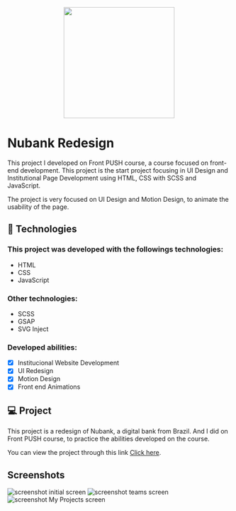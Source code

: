 <p align="center">
    <img width="250" src="https://upload.wikimedia.org/wikipedia/commons/thumb/3/3b/Nubank_logo.svg/800px-Nubank_logo.svg.png" />
</p>

# Nubank Redesign

This project I developed on Front PUSH course, a course focused on front-end development. This project is the start project focusing in UI Design and Institutional Page Development using HTML, CSS with SCSS and JavaScript.

The project is very focused on UI Design and Motion Design, to animate the usability of the page.

## 🚀 Technologies

### This project was developed with the followings technologies:

<ul>
  <li>HTML</li>
  <li>CSS</li>
  <li>JavaScript</li>
</ul>

### Other technologies:

<ul>
  <li>SCSS</li>
  <li>GSAP</li>
  <li>SVG Inject</li>
</ul>

### Developed abilities:
- [X] Institucional Website Development
- [X] UI Redesign
- [X] Motion Design
- [X] Front end Animations

## 💻 Project

This project is a redesign of Nubank, a digital bank from Brazil. And I did on Front PUSH course, to practice the abilities developed on the course.

You can view the project through this link <a href="https://klaytonjr.github.io/todo-ninja-vuetify/">Click here</a>.

## Screenshots
<img src="https://i.imgur.com/dM7Gisy.png" alt="screenshot initial screen" />
<img src="https://i.imgur.com/yFJEHyz.png" alt="screenshot teams screen" />
<img src="https://i.imgur.com/Dqt2dGz.png" alt="screenshot My Projects screen" />